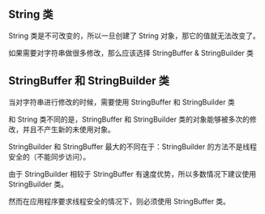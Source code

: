 ## String 类

String 类是不可改变的，所以一旦创建了 String 对象，那它的值就无法改变了。

如果需要对字符串做很多修改，那么应该选择 StringBuffer & StringBuilder 类

## StringBuffer 和 StringBuilder 类

当对字符串进行修改的时候，需要使用 StringBuffer 和 StringBuilder 类

和 String 类不同的是，StringBuffer 和 StringBuilder 类的对象能够被多次的修改，并且不产生新的未使用对象。

StringBuilder 和 StringBuffer 最大的不同在于：StringBuilder 的方法不是线程安全的（不能同步访问）。

由于 StringBuilder 相较于 StringBuffer 有速度优势，所以多数情况下建议使用 StringBuilder 类。

然而在应用程序要求线程安全的情况下，则必须使用 StringBuffer 类。

